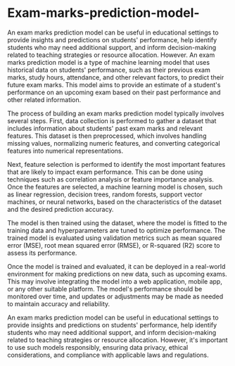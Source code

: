 # Exam-marks-prediction-model-
An exam marks prediction model can be useful in educational settings to provide insights and predictions on students' performance, help identify students who may need additional support, and inform decision-making related to teaching strategies or resource allocation. However.
An exam marks prediction model is a type of machine learning model that uses historical data on students' performance, such as their previous exam marks, study hours, attendance, and other relevant factors, to predict their future exam marks. This model aims to provide an estimate of a student's performance on an upcoming exam based on their past performance and other related information.

The process of building an exam marks prediction model typically involves several steps. First, data collection is performed to gather a dataset that includes information about students' past exam marks and relevant features. This dataset is then preprocessed, which involves handling missing values, normalizing numeric features, and converting categorical features into numerical representations.

Next, feature selection is performed to identify the most important features that are likely to impact exam performance. This can be done using techniques such as correlation analysis or feature importance analysis. Once the features are selected, a machine learning model is chosen, such as linear regression, decision trees, random forests, support vector machines, or neural networks, based on the characteristics of the dataset and the desired prediction accuracy.

The model is then trained using the dataset, where the model is fitted to the training data and hyperparameters are tuned to optimize performance. The trained model is evaluated using validation metrics such as mean squared error (MSE), root mean squared error (RMSE), or R-squared (R2) score to assess its performance.

Once the model is trained and evaluated, it can be deployed in a real-world environment for making predictions on new data, such as upcoming exams. This may involve integrating the model into a web application, mobile app, or any other suitable platform. The model's performance should be monitored over time, and updates or adjustments may be made as needed to maintain accuracy and reliability.

An exam marks prediction model can be useful in educational settings to provide insights and predictions on students' performance, help identify students who may need additional support, and inform decision-making related to teaching strategies or resource allocation. However, it's important to use such models responsibly, ensuring data privacy, ethical considerations, and compliance with applicable laws and regulations.

